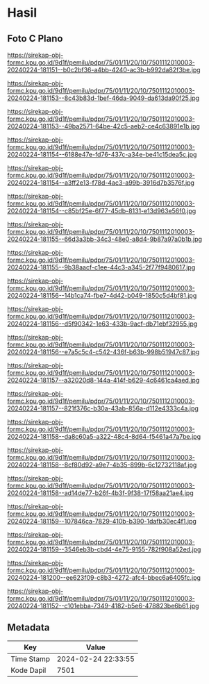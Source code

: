 # Hasil

## Foto C Plano

https://sirekap-obj-formc.kpu.go.id/9d1f/pemilu/pdpr/75/01/11/20/10/7501112010003-20240224-181151--b0c2bf36-a4bb-4240-ac3b-b992da82f3be.jpg

https://sirekap-obj-formc.kpu.go.id/9d1f/pemilu/pdpr/75/01/11/20/10/7501112010003-20240224-181153--8c43b83d-1bef-46da-9049-da613da90f25.jpg

https://sirekap-obj-formc.kpu.go.id/9d1f/pemilu/pdpr/75/01/11/20/10/7501112010003-20240224-181153--49ba2571-64be-42c5-aeb2-ce4c63891e1b.jpg

https://sirekap-obj-formc.kpu.go.id/9d1f/pemilu/pdpr/75/01/11/20/10/7501112010003-20240224-181154--6188e47e-fd76-437c-a34e-be41c15dea5c.jpg

https://sirekap-obj-formc.kpu.go.id/9d1f/pemilu/pdpr/75/01/11/20/10/7501112010003-20240224-181154--a3ff2e13-f78d-4ac3-a99b-3916d7b3576f.jpg

https://sirekap-obj-formc.kpu.go.id/9d1f/pemilu/pdpr/75/01/11/20/10/7501112010003-20240224-181154--c85bf25e-6f77-45db-8131-e13d963e56f0.jpg

https://sirekap-obj-formc.kpu.go.id/9d1f/pemilu/pdpr/75/01/11/20/10/7501112010003-20240224-181155--66d3a3bb-34c3-48e0-a8d4-9b87a97a0b1b.jpg

https://sirekap-obj-formc.kpu.go.id/9d1f/pemilu/pdpr/75/01/11/20/10/7501112010003-20240224-181155--9b38aacf-c1ee-44c3-a345-2f77f9480617.jpg

https://sirekap-obj-formc.kpu.go.id/9d1f/pemilu/pdpr/75/01/11/20/10/7501112010003-20240224-181156--14b1ca74-fbe7-4d42-b049-1850c5d4bf81.jpg

https://sirekap-obj-formc.kpu.go.id/9d1f/pemilu/pdpr/75/01/11/20/10/7501112010003-20240224-181156--d5f90342-1e63-433b-9acf-db71ebf32955.jpg

https://sirekap-obj-formc.kpu.go.id/9d1f/pemilu/pdpr/75/01/11/20/10/7501112010003-20240224-181156--e7a5c5c4-c542-436f-b63b-998b51947c87.jpg

https://sirekap-obj-formc.kpu.go.id/9d1f/pemilu/pdpr/75/01/11/20/10/7501112010003-20240224-181157--a32020d8-144a-414f-b629-4c6461ca4aed.jpg

https://sirekap-obj-formc.kpu.go.id/9d1f/pemilu/pdpr/75/01/11/20/10/7501112010003-20240224-181157--821f376c-b30a-43ab-856a-d112e4333c4a.jpg

https://sirekap-obj-formc.kpu.go.id/9d1f/pemilu/pdpr/75/01/11/20/10/7501112010003-20240224-181158--da8c60a5-a322-48c4-8d64-f5461a47a7be.jpg

https://sirekap-obj-formc.kpu.go.id/9d1f/pemilu/pdpr/75/01/11/20/10/7501112010003-20240224-181158--8cf80d92-a9e7-4b35-899b-6c12732118af.jpg

https://sirekap-obj-formc.kpu.go.id/9d1f/pemilu/pdpr/75/01/11/20/10/7501112010003-20240224-181158--ad14de77-b26f-4b3f-9f38-17f58aa21ae4.jpg

https://sirekap-obj-formc.kpu.go.id/9d1f/pemilu/pdpr/75/01/11/20/10/7501112010003-20240224-181159--107846ca-7829-410b-b390-1dafb30ec4f1.jpg

https://sirekap-obj-formc.kpu.go.id/9d1f/pemilu/pdpr/75/01/11/20/10/7501112010003-20240224-181159--3546eb3b-cbd4-4e75-9155-782f908a52ed.jpg

https://sirekap-obj-formc.kpu.go.id/9d1f/pemilu/pdpr/75/01/11/20/10/7501112010003-20240224-181200--ee623f09-c8b3-4272-afc4-bbec6a6405fc.jpg

https://sirekap-obj-formc.kpu.go.id/9d1f/pemilu/pdpr/75/01/11/20/10/7501112010003-20240224-181152--c101ebba-7349-4182-b5e6-478823be6b61.jpg


## Metadata

| Key        | Value               |
| ---------- | ------------------- |
| Time Stamp | 2024-02-24 22:33:55 |
| Kode Dapil | 7501                |




